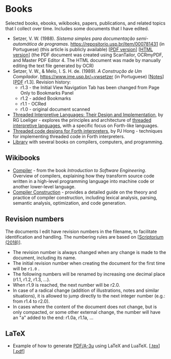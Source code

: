 # Books

Selected books, ebooks, wikibooks, papers, publications, and related topics that I collect over time. Includes some documents that I have edited.

* Setzer, V. W. (1988). *Sistema simples para documentação semi-automática de programas*. <https://repositorio.usp.br/item/000781431> (in Portuguese) (this article is publicly available) [[PDF version](autodoc/autodoc.pdf)] [[HTML version](autodoc/autodoc.md)] (the PDF document was created using ScanTailor, OCRmyPDF, and Master PDF Editor 4. The HTML document was made by manually editing the text file generated by OCR)
* Setzer, V. W., & Melo, I. S. H. de. (1989). *A Construção de Um Compilador*. <https://www.ime.usp.br/~vwsetzer> (in Portuguese) [[Notes](bcomp/bcomp.md)] [[PDF](bcomp/A_Construcao_de_um_Compilador_(r1.3)-Setzer.pdf) r1.3]. Revision history:
    * r1.3 - the Initial View Navigation Tab has been changed from Page Only to Bookmarks Panel
    * r1.2 - added Bookmarks
    * r1.1 - OCRed
    * r1.0 - original document scanned
* [Threaded Interpretive Languages: Their Design and Implementation](https://vdoc.pub/documents/threaded-interpretive-languages-their-design-and-implementation-1seph9gct7uo), by RG Loeliger - explores the principles and architecture of [threaded interpretive languages](https://en.wikipedia.org/wiki/Threaded_code), with a specific focus on Forth-like languages. 
* [Threaded code designs for Forth interpreters](https://dl.acm.org/doi/10.1145/146559.146561), by PJ Hong - techniques for implementing threaded code in Forth interpreters.
* [Library](https://vdoc.pub/search/compiler) with several books on compilers, computers, and programming.


## Wikibooks

* [Compiler](https://en.wikibooks.org/wiki/Introduction_to_Software_Engineering/Tools/Compiler) - from the book *Introduction to Software Engineering*. Overview of compilers, explaining how they transform source code written in a high-level programming language into machine code or another lower-level language.
* [Compiler Construction](https://en.wikibooks.org/wiki/Compiler_Construction) - provides a detailed guide on the theory and practice of compiler construction, including lexical analysis, parsing, semantic analysis, optimization, and code generation.


## Revision numbers

The documents I edit have revision numbers in the filename, to facilitate identification and handling. The numbering rules are based on [[Scriptorium (2018)](https://www.epublibre.org/libro/detalle/2398)].

* The revision number is always changed when any change is made to the document, including its name.
* The initial revision number when creating the document for the first time will be `r1.0` .
* The following numbers will be renamed by increasing one decimal place (r1.1, r1.2, r1.3, ...).
* When r1.9 is reached, the next number will be r2.0.
* In case of a radical change (addition of illustrations, notes and similar situations), it is allowed to jump directly to the next
integer number (e.g.: from r1.4 to r2.0).
* In cases where the content of the document does not change, but is only compacted, or some other external change, the number will have an "a" added to the end: r1.0a, r1.1a, ...


## LaTeX

* Example of how to generate [PDF/A-3u](https://en.wikipedia.org/wiki/PDF/A) using LaTeX and LuaTeX. [[.tex](latex/pdfa3u-min-ex.tex)] [[.pdf](latex/pdfa3u-min-ex.pdf)]
